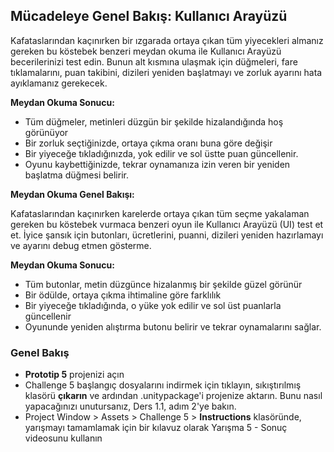 ## Mücadeleye Genel Bakış: Kullanıcı Arayüzü

Kafataslarından kaçınırken bir ızgarada ortaya çıkan tüm yiyecekleri almanız gereken bu köstebek benzeri meydan okuma ile Kullanıcı Arayüzü becerilerinizi test edin. Bunun alt kısmına ulaşmak için düğmeleri, fare tıklamalarını, puan takibini, dizileri yeniden başlatmayı ve zorluk ayarını hata ayıklamanız gerekecek.

**Meydan Okuma Sonucu:**

- Tüm düğmeler, metinleri düzgün bir şekilde hizalandığında hoş görünüyor
- Bir zorluk seçtiğinizde, ortaya çıkma oranı buna göre değişir
- Bir yiyeceğe tıkladığınızda, yok edilir ve sol üstte puan güncellenir.
- Oyunu kaybettiğinizde, tekrar oynamanıza izin veren bir yeniden başlatma düğmesi belirir.

**Meydan Okuma Genel Bakışı:**

Kafataslarından kaçınırken karelerde ortaya çıkan tüm seçme yakalaman gereken bu köstebek vurmaca benzeri oyun ile Kullanıcı Arayüzü (UI) test et et. İyice şansık için butonları, ücretlerini, puanni, dizileri yeniden hazırlamayı ve ayarını debug etmen gösterme.

**Meydan Okuma Sonucu:**

- Tüm butonlar, metin düzgünce hizalanmış bir şekilde güzel görünür
- Bir ödülde, ortaya çıkma ihtimaline göre farklılık
- Bir yiyeceğe tıkladığında, o yüke yok edilir ve sol üst puanlarla güncellenir
- Oyununde yeniden alıştırma butonu belirir ve tekrar oynamalarını sağlar.

### Genel Bakış

- **Prototip 5** projenizi açın
- Challenge 5 başlangıç dosyalarını indirmek için tıklayın, sıkıştırılmış klasörü **çıkarın** ve ardından .unitypackage'i projenize aktarın. Bunu nasıl yapacağınızı unutursanız, Ders 1.1, adım 2'ye bakın.
- Project Window > Assets > Challenge 5 > **Instructions** klasöründe, yarışmayı tamamlamak için bir kılavuz olarak Yarışma 5 - Sonuç videosunu kullanın

